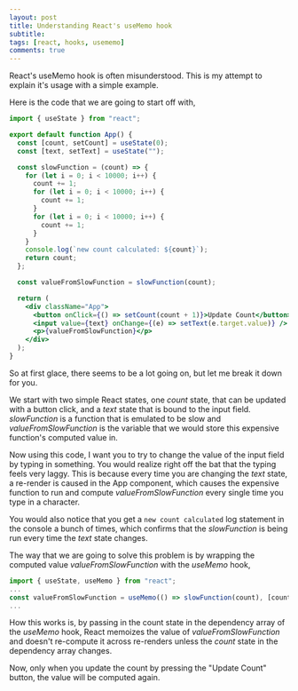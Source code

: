 ```yaml
---
layout: post
title: Understanding React's useMemo hook
subtitle:
tags: [react, hooks, usememo]
comments: true
---
```


React's useMemo hook is often misunderstood. This is my attempt to explain it's usage with a simple example.

Here is the code that we are going to start off with,

```jsx
import { useState } from "react";

export default function App() {
  const [count, setCount] = useState(0);
  const [text, setText] = useState("");

  const slowFunction = (count) => {
    for (let i = 0; i < 10000; i++) {
      count += 1;
      for (let i = 0; i < 10000; i++) {
        count += 1;
      }
      for (let i = 0; i < 10000; i++) {
        count += 1;
      }
    }
    console.log(`new count calculated: ${count}`);
    return count;
  };

  const valueFromSlowFunction = slowFunction(count);

  return (
    <div className="App">
      <button onClick={() => setCount(count + 1)}>Update Count</button>
      <input value={text} onChange={(e) => setText(e.target.value)} />
      <p>{valueFromSlowFunction}</p>
    </div>
  );
}
```

So at first glace, there seems to be a lot going on, but let me break it down for you.

We start with two simple React states, one _count_ state, that can be updated with a button click, and a _text_ state that is bound to the input field. _slowFunction_ is a function that is emulated to be slow and _valueFromSlowFunction_ is the variable that we would store this expensive function's computed value in.

Now using this code, I want you to try to change the value of the input field by typing in something. You would realize right off the bat that the typing feels very laggy. This is because every time you are changing the _text_ state, a re-render is caused in the App component, which causes the expensive function to run and compute _valueFromSlowFunction_ every single time you type in a character.

You would also notice that you get a `new count calculated` log statement in the console a bunch of times, which confirms that the _slowFunction_ is being run every time the _text_ state changes.

The way that we are going to solve this problem is by wrapping the computed value _valueFromSlowFunction_ with the _useMemo_ hook,

```jsx
import { useState, useMemo } from "react";
...
const valueFromSlowFunction = useMemo(() => slowFunction(count), [count]);
...
```

How this works is, by passing in the count state in the dependency array of the _useMemo_ hook, React memoizes the value of _valueFromSlowFunction_ and doesn't re-compute it across re-renders unless the _count_ state in the dependency array changes.

Now, only when you update the count by pressing the "Update Count" button, the value will be computed again.
